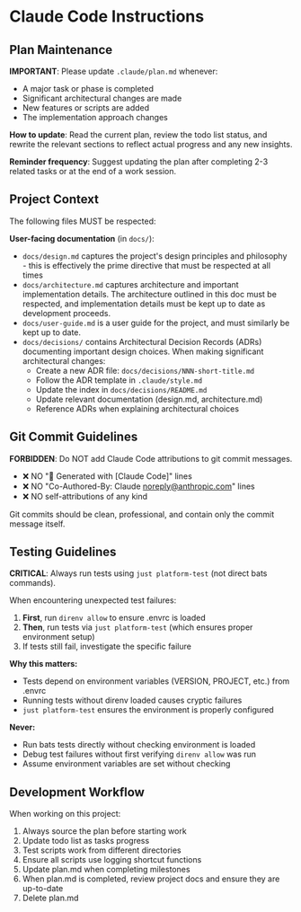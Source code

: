 # Claude Code Instructions

## Plan Maintenance

**IMPORTANT**: Please update `.claude/plan.md` whenever:

- A major task or phase is completed
- Significant architectural changes are made
- New features or scripts are added
- The implementation approach changes

**How to update**: Read the current plan, review the todo list status, and rewrite the relevant sections to reflect actual progress and any new insights.

**Reminder frequency**: Suggest updating the plan after completing 2-3 related tasks or at the end of a work session.

## Project Context

The following files MUST be respected:

**User-facing documentation** (in `docs/`):
- `docs/design.md` captures the project's design principles and philosophy - this is effectively the prime directive that must be respected at all times
- `docs/architecture.md` captures architecture and important implementation details. The architecture outlined in this doc must be respected, and implementation details must be kept up to date as development proceeds.
- `docs/user-guide.md` is a user guide for the project, and must similarly be kept up to date.
- `docs/decisions/` contains Architectural Decision Records (ADRs) documenting important design choices. When making significant architectural changes:
  - Create a new ADR file: `docs/decisions/NNN-short-title.md`
  - Follow the ADR template in `.claude/style.md`
  - Update the index in `docs/decisions/README.md`
  - Update relevant documentation (design.md, architecture.md)
  - Reference ADRs when explaining architectural choices

## Git Commit Guidelines

**FORBIDDEN**: Do NOT add Claude Code attributions to git commit messages.

- ❌ NO "🤖 Generated with [Claude Code]" lines
- ❌ NO "Co-Authored-By: Claude <noreply@anthropic.com>" lines
- ❌ NO self-attributions of any kind

Git commits should be clean, professional, and contain only the commit message itself.

## Testing Guidelines

**CRITICAL**: Always run tests using `just platform-test` (not direct bats commands).

When encountering unexpected test failures:

1. **First**, run `direnv allow` to ensure .envrc is loaded
2. **Then**, run tests via `just platform-test` (which ensures proper environment setup)
3. If tests still fail, investigate the specific failure

**Why this matters:**
- Tests depend on environment variables (VERSION, PROJECT, etc.) from .envrc
- Running tests without direnv loaded causes cryptic failures
- `just platform-test` ensures the environment is properly configured

**Never:**
- Run bats tests directly without checking environment is loaded
- Debug test failures without first verifying `direnv allow` was run
- Assume environment variables are set without checking

## Development Workflow

When working on this project:

1. Always source the plan before starting work
2. Update todo list as tasks progress
3. Test scripts work from different directories
4. Ensure all scripts use logging shortcut functions
5. Update plan.md when completing milestones
6. When plan.md is completed, review project docs and ensure they are up-to-date
7. Delete plan.md
